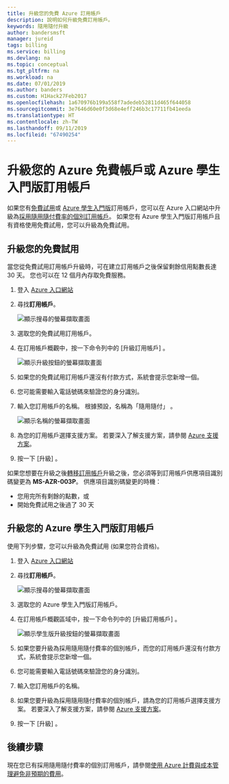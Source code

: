 ```yaml
---
title: 升級您的免費 Azure 訂用帳戶
description: 說明如何升級免費訂用帳戶。
keywords: 隨用隨付升級
author: bandersmsft
manager: jureid
tags: billing
ms.service: billing
ms.devlang: na
ms.topic: conceptual
ms.tgt_pltfrm: na
ms.workload: na
ms.date: 07/01/2019
ms.author: banders
ms.custom: H1Hack27Feb2017
ms.openlocfilehash: 1a670976b199a558f7adedeb52811d465f644058
ms.sourcegitcommit: 3e7646d60e0f3d68e4eff246b3c17711fb41eeda
ms.translationtype: HT
ms.contentlocale: zh-TW
ms.lasthandoff: 09/11/2019
ms.locfileid: "67490254"
---
```

# <a name="upgrade-your-azure-free-account-or-azure-for-students-starter-subscription"></a>升級您的 Azure 免費帳戶或 Azure 學生入門版訂用帳戶

如果您有[免費試用](https://azure.microsoft.com/free/)或 [Azure 學生入門版](https://azure.microsoft.com/offers/ms-azr-0144p/)訂用帳戶，您可以在 Azure 入口網站中升級為[採用隨用隨付費率的個別訂用帳戶](https://azure.microsoft.com/offers/ms-azr-0003p/)。 如果您有 Azure 學生入門版訂用帳戶且有資格使用免費試用，您可以升級為免費試用。

<a id="freetrial"></a>

## <a name="upgrade-your-free-trial"></a>升級您的免費試用

當您從免費試用訂用帳戶升級時，可在建立訂用帳戶之後保留剩餘信用點數長達 30 天。 您也可以在 12 個月內存取免費服務。

1. 登入 [Azure 入口網站](https://portal.azure.com)
1. 尋找**訂用帳戶**。

    ![顯示搜尋的螢幕擷取畫面](./media/billing-upgrade-azure-subscription/search-subscriptions-ibiza.png)

1. 選取您的免費試用訂用帳戶。
1. 在訂用帳戶概觀中，按一下命令列中的 [升級訂用帳戶]  。

    ![顯示升級按鈕的螢幕擷取畫面](./media/billing-upgrade-azure-subscription/free-upgrade-button.png)

1. 如果您的免費試用訂用帳戶還沒有付款方式，系統會提示您新增一個。
1. 您可能需要輸入電話號碼來驗證您的身分識別。
1. 輸入您訂用帳戶的名稱。 根據預設，名稱為「隨用隨付」  。

     ![顯示名稱的螢幕擷取畫面](./media/billing-upgrade-azure-subscription/free-upgrade-name.png)

1. 為您的訂用帳戶選擇支援方案。 若要深入了解支援方案，請參閱 [Azure 支援方案](https://azure.microsoft.com/us/support/plans/)。

1. 按一下 [升級]  。

如果您想要在升級之後[轉移訂用帳戶](billing-subscription-transfer.md)升級之後，您必須等到訂用帳戶供應項目識別碼變更為 **MS-AZR-003P**。 供應項目識別碼變更的時機：

* 您用完所有剩餘的點數，或
* 開始免費試用之後過了 30 天

<a id="student"></a>

## <a name="upgrade-your-azure-for-students-starter-subscription"></a>升級您的 Azure 學生入門版訂用帳戶

使用下列步驟，您可以升級為免費試用 (如果您符合資格)。

1. 登入 [Azure 入口網站](https://portal.azure.com)
1. 尋找**訂用帳戶**。

    ![顯示搜尋的螢幕擷取畫面](./media/billing-upgrade-azure-subscription/search-subscriptions-ibiza.png)

1. 選取您的 Azure 學生入門版訂用帳戶。
1. 在訂用帳戶概觀區域中，按一下命令列中的 [升級訂用帳戶]  。

    ![顯示學生版升級按鈕的螢幕擷取畫面](./media/billing-upgrade-azure-subscription/student-upgrade-ibiza.png)

1. 如果您要升級為採用隨用隨付費率的個別帳戶，而您的訂用帳戶還沒有付款方式，系統會提示您新增一個。
1. 您可能需要輸入電話號碼來驗證您的身分識別。
1. 輸入您訂用帳戶的名稱。
1. 如果您要升級為採用隨用隨付費率的個別帳戶，請為您的訂用帳戶選擇支援方案。 若要深入了解支援方案，請參閱 [Azure 支援方案](https://azure.microsoft.com/us/support/plans/)。
1. 按一下 [升級]  。

## <a name="next-steps"></a>後續步驟

現在您已有採用隨用隨付費率的個別訂用帳戶，請參閱[使用 Azure 計費與成本管理避免非預期的費用](billing-getting-started.md)。
